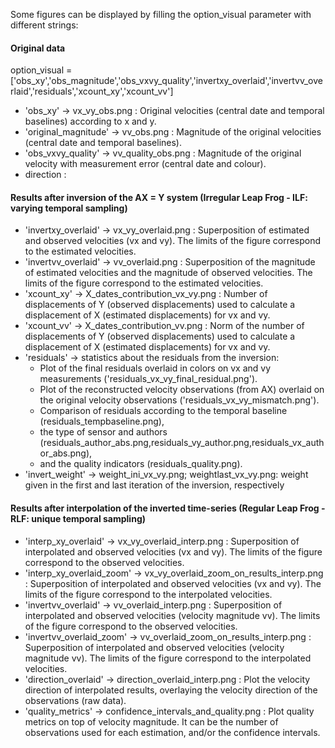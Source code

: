 
Some figures can be displayed by filling the option_visual parameter with different strings:

#### Original data
option_visual = ['obs_xy','obs_magnitude','obs_vxvy_quality','invertxy_overlaid','invertvv_overlaid','residuals','xcount_xy','xcount_vv']

- 'obs_xy' -> vx_vy_obs.png : Original velocities (central date and temporal baselines) according to x and y.
- 'original_magnitude' -> vv_obs.png : Magnitude of the original velocities (central date and temporal baselines).
- 'obs_vxvy_quality' -> vv_quality_obs.png : Magnitude of the original velocity with measurement error (central date and colour).
- direction :

#### Results after inversion of the AX = Y system (Irregular Leap Frog - ILF: varying temporal sampling)

- 'invertxy_overlaid' -> vx_vy_overlaid.png : Superposition of estimated and observed velocities (vx and vy). The limits of the figure
  correspond to the estimated velocities.
- 'invertvv_overlaid' -> vv_overlaid.png : Superposition of the magnitude of estimated velocities and the magnitude of observed
  velocities. The limits of the figure correspond to the estimated velocities.
- 'xcount_xy' -> X_dates_contribution_vx_vy.png : Number of displacements of Y (observed displacements) used to
  calculate a displacement of X (estimated displacements) for vx and vy.
- 'xcount_vv' -> X_dates_contribution_vv.png : Norm of the number of displacements of Y (observed displacements) used to
  calculate a displacement of X (estimated displacements) for vx and vy.
- 'residuals' -> statistics about the residuals from the inversion:
    - Plot of the final residuals overlaid in colors on vx and vy measurements ('residuals_vx_vy_final_residual.png').
    - Plot of the reconstructed velocity observations (from AX) overlaid on the original velocity observations ('residuals_vx_vy_mismatch.png').
    - Comparison of residuals according to the temporal baseline (residuals_tempbaseline.png),
    - the type of sensor and authors (residuals_author_abs.png,residuals_vy_author.png,residuals_vx_author_abs.png),
    - and the quality indicators (residuals_quality.png).
- 'invert_weight' -> weight_ini_vx_vy.png; weightlast_vx_vy.png: weight given in the first and last iteration of the inversion, respectively

#### Results after interpolation of the inverted time-series (Regular Leap Frog - RLF: unique temporal sampling)
- 'interp_xy_overlaid' -> vx_vy_overlaid_interp.png : Superposition of interpolated and observed velocities (vx and vy). The limits of the figure
  correspond to the observed velocities.
- 'interp_xy_overlaid_zoom' -> vx_vy_overlaid_zoom_on_results_interp.png : Superposition of interpolated and observed velocities (vx and vy). The limits of the figure
  correspond to the interpolated velocities.
- 'invertvv_overlaid' -> vv_overlaid_interp.png : Superposition of interpolated and observed velocities (velocity magnitude vv). The limits of the figure
  correspond to the observed velocities.
- 'invertvv_overlaid_zoom' -> vv_overlaid_zoom_on_results_interp.png : Superposition of interpolated and observed velocities (velocity magnitude vv). The limits of the figure
  correspond to the interpolated velocities.
- 'direction_overlaid' -> direction_overlaid_interp.png : Plot the velocity direction of interpolated results, overlaying the velocity direction of the observations (raw data).
- 'quality_metrics' ->  confidence_intervals_and_quality.png : Plot quality metrics on top of velocity magnitude. It can be the number of observations used for each estimation, and/or the confidence intervals.

